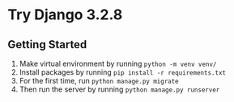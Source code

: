 # Try Django 3.2.8

## Getting Started
1. Make virtual environment by running `python -m venv venv/`
1. Install packages by running `pip install -r requirements.txt`
1. For the first time, run `python manage.py migrate`
1. Then run the server by running `python manage.py runserver`